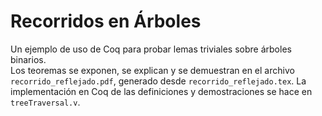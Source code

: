 Recorridos en Árboles
=================

Un ejemplo de uso de Coq para probar lemas triviales sobre árboles binarios.  
Los teoremas se exponen, se explican y se demuestran en el archivo `recorrido_reflejado.pdf`, generado desde `recorrido_reflejado.tex`. La implementación en Coq de las definiciones y demostraciones se hace en `treeTraversal.v`.
